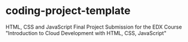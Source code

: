 # coding-project-template

HTML, CSS and JavaScript Final Project Submission for the EDX Course "Introduction to Cloud Development with HTML, CSS, JavaScript"
